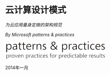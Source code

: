 # 云计算设计模式
*为云应用量身定做的架构规范*

*By Microsoft patterns & practices*

![Microsoft patterns & practices](files/README_logo.png)

2014年一月


